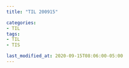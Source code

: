 ```yaml
---
title: "TIL 200915"

categories:
- TIL
tags:
- TIL
- TIS

last_modified_at: 2020-09-15T08:06:00-05:00
---
```

